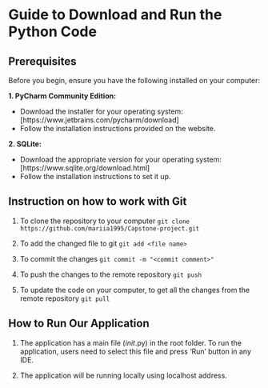 # Guide to Download and Run the Python Code

## Prerequisites

Before you begin, ensure you have the following installed on your computer:

**1. PyCharm Community Edition:**

<ul>
  <li>Download the installer for your operating system: [https://www.jetbrains.com/pycharm/download]</li>
  <li>Follow the installation instructions provided on the website.</li>
</ul>

**2. SQLite:**

<ul>
  <li>Download the appropriate version for your operating system: [https://www.sqlite.org/download.html]</li>
  <li>Follow the installation instructions to set it up.</li>
</ul>


## Instruction on how to work with Git

1. To clone the repository to your computer
``` git clone https://github.com/mariia1995/Capstone-project.git ```

2. To add the changed file to git
``` git add <file name> ```

3. To commit the changes
``` git commit -m "<commit comment>" ```

4. To push the changes to the remote repository
``` git push ```

5. To update the code on your computer, to get all the changes from the remote repository
``` git pull ```

## How to Run Our Application

1. The application has a main file (_init_.py) in the root folder. To run the application, users need to select this file and press ‘Run’ button in any IDE.

2. The application will be running locally using localhost address.

